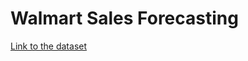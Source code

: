 # Walmart Sales Forecasting

[Link to the dataset](https://www.kaggle.com/competitions/walmart-recruiting-sales-in-stormy-weather/)

